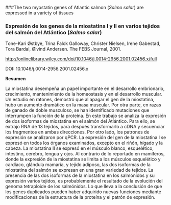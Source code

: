 ###The two myostatin genes of Atlantic salmon (*Salmo salar*) are expressed in a variety of tissues
### Expresión de los genes de la miostatina I y II en varios tejidos del salmón del Atlántico (*Salmo salar*)
Tone-Kari Østbye, Trina Falck Galloway, Christer Nielsen, Irene Gabestad, Tora Bardal, Øivind Andersen. The FEBS Journal, 2001.

<http://onlinelibrary.wiley.com/doi/10.1046/j.0014-2956.2001.02456.x/full>

DOI: 10.1046/j.0014-2956.2001.02456.x

**Resumen**

La miostatina desempeña un papel importante en el desarrollo embrionario, crecimiento, mantenimiento de la homeostasis y en el desarrollo muscular. Un estudio en ratones, demostró que al apagar el gen de la miostatina, hubo un aumento dramático en la masa muscular. Por otra parte, en razas de ganado de doble musculoso, se han identificado mutaciones que interrumpen la función de la proteína. En este trabajo se analiza la expresión de dos isoformas de miostatina en el salmón del Atlántico. Para ello, se extrajo RNA de 13 tejidos, para después transformarlo a cDNA y secuenciar los fragmentos en ambas direcciones. Por otro lado, los patrones de expresión se analizaron por qPCR. La expresión del gen de la miostatina I se expresó en todos los órganos examinados, excepto en el riñón, hígado y la cabeza. La miostatina II se expresó en el músculo blanco, esquelético, intestino, cerebro, lengua y ojos. Al contrario de lo reportado en mamíferos, donde la expresión de la miostatina se limita a los músculos esquelético y cardíaco, glándula mamaria, y tejido adiposo, las dos isoformas de la miostatina del salmón se expresan en una gran variedad de tejidos. La presencia de las dos isoformas de la miostatina en los salmónidos y su expresión varios tejidos, es probablemente el resultado de la evolución del genoma tetraploide de los salmónidos. Lo que lleva a la conclusión de que los genes duplicados pueden haber adquirido nuevas funciones mediante modificaciones de la estructura de la proteína y el patrón de expresión.
